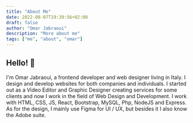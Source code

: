 ```yaml
---
title: "About Me"
date: 2022-08-07T19:39:56+02:00
draft: false
author: "Omar Jabraoui"
description: "More about me"
tags: ["me", "about", "omar"]
---
```


## Hello! 👋


I'm Omar Jabraoui, a frontend developer and web designer living in Italy. I design and develop websites for both companies and individuals.
I started out as a Video Editor and Graphic Designer creating services for some clients and now I work in the field of Web Design and Development.
I work with HTML, CSS, JS, React, Bootstrap, MySQL, Php, NodeJS and Express. As for the design, I mainly use Figma for UI / UX, but besides it I also know the Adobe suite.
